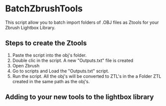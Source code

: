 # BatchZbrushTools
This script allow you to batch import folders of .OBJ files as Ztools for your Zbrush Lightbox Library.

## Steps to create the Ztools

1. Paste the script into the obj's folder.
2. Double clic in the script. A new "Outputs.txt" file is created
4. Open Zbrush
5. Go to scripts and Load the "Outputs.txt" script. 
6. Run the script. All the obj's will be converted to ZTL's in the a Folder ZTL created in the same path as the obj's.

## Adding to your new tools to the lightbox library

